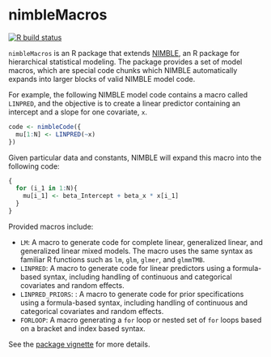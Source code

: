 # nimbleMacros

[![R build
status](https://github.com/nimble-dev/nimbleMacros/workflows/R-CMD-check/badge.svg)](https://github.com/nimble-dev/nimbleMacros/actions)

`nimbleMacros` is an R package that extends [NIMBLE](https://r-nimble.org/), an R package for hierarchical statistical modeling.
The package provides a set of model macros, which are special code chunks which NIMBLE automatically expands into larger blocks of valid NIMBLE model code.

For example, the following NIMBLE model code contains a macro called `LINPRED`, and the objective is to create a linear predictor containing an intercept and a slope for one covariate, `x`.

```r
code <- nimbleCode({
  mu[1:N] <- LINPRED(~x)
})
```

Given particular data and constants, NIMBLE will expand this macro into the following code:

```r
{
  for (i_1 in 1:N){
    mu[i_1] <- beta_Intercept + beta_x * x[i_1]
  }
}
```

Provided macros include:

* `LM`: A macro to generate code for complete linear, generalized linear, and generalized linear mixed models. The macro uses the same syntax as familiar R functions such as `lm`, `glm`, `glmer`, and `glmmTMB`.
* `LINPRED`: A macro to generate code for linear predictors using a formula-based syntax, including handling of continuous and categorical covariates and random effects.
* `LINPRED_PRIORS`: : A macro to generate code for prior specifications using a formula-based syntax, including handling of continuous and categorical covariates and random effects.
* `FORLOOP`: A macro generating a `for` loop or nested set of `for` loops based on a bracket and index based syntax.

See the [package vignette](https://github.com/nimble-dev/nimbleMacros/blob/master/vignettes/nimbleMacros.Rmd) for more details.
